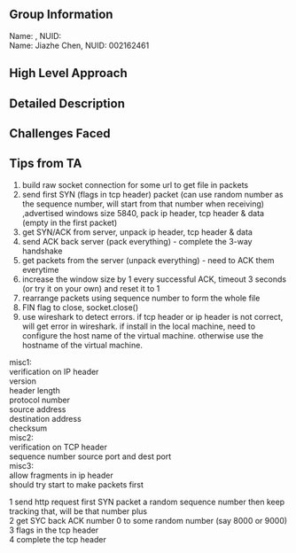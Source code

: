 ## Group Information

Name: , NUID:  
Name: Jiazhe Chen, NUID: 002162461  

## High Level Approach

## Detailed Description

## Challenges Faced

## Tips from TA

1. build raw socket connection for some url to get file in packets  
2. send first SYN (flags in tcp header) packet (can use random number as the sequence number, will start from that number when receiving) ,advertised windows size 5840, pack ip header, tcp header & data (empty in the first packet)  
3. get SYN/ACK from server, unpack ip header, tcp header & data  
4. send ACK back server (pack everything) - complete the 3-way handshake  
5. get packets from the server (unpack everything) - need to ACK them everytime  
6. increase the window size by 1 every successful ACK, timeout 3 seconds (or try it on your own) and reset it to 1  
7. rearrange packets using sequence number to form the whole file  
8. FIN flag to close, socket.close()  
9. use wireshark to detect errors. if tcp header or ip header is not correct, will get error in wireshark. if install in the local machine, need to configure the host name of the virtual machine. otherwise use the hostname of the virtual machine.  

misc1:  
verification on IP header  
version  
header length  
protocol number  
source address  
destination address  
checksum  
misc2:  
verification on TCP header  
sequence number source port and dest port  
misc3:  
allow fragments in ip header  
should try start to make packets first  

1 send http request first SYN packet a random sequence number then keep tracking that, will be that number plus  
2 get SYC back ACK number 0 to some random number (say 8000 or 9000)  
3 flags in the tcp header  
4 complete the tcp header  
